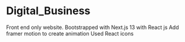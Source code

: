 # Digital_Business
Front end only website. Bootstrapped with Next.js 13 with React js
Add framer motion to create animation
Used React icons 
